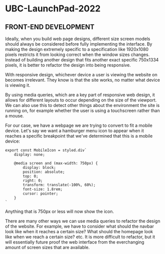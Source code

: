 # UBC-LaunchPad-2022

## FRONT-END DEVELOPMENT
Ideally, when you build web page designs, different size screen models should always be considered before fully implementing the interface. By making the design extremely specific to a specification like 1920x1080 pixels restricts it from looking correct when the window sizes changes. Instead of building another design that fits another exact specific 750x1334 pixels, it is better to refactor the design into being responsive.

With responsive design, whichever device a user is viewing the website on becomes irrelevant. They know is that the site works, no matter what device is viewing it.

By using media queries, which are a key part of responsive web design, it allows for different layouts to occur depending on the size of the viewport. We can also use this to detect other things about the environment the site is running on, for example whether the user is using a touchscreen rather than a mouse.

For our case, we have a webpage we are trying to convert to fit a mobile device. Let's say we want a hamburger menu icon to appear when it reaches a specific breakpoint that we've determined that this is a mobile device:

```
export const MobileIcon = styled.div`
    display: none;

    @media screen and (max-width: 750px) {
        display: block;
        position: absolute;
        top: 0;
        right: 0;
        transform: translate(-100%, 60%);
        font-size: 1.8rem;
        cursor: pointer;
    }
`
```

Anything that is 750px or less will now show the icon.

There are many other ways we can use media queries to refactor the design of the website. For example, we have to consider what should the navbar look like when it reaches a certain size? What should the homepage look like when we reach a certain size? etc. It is more difficult to refactor, but it will essentially future proof the web interface from the everchanging amount of screen sizes that are available.
